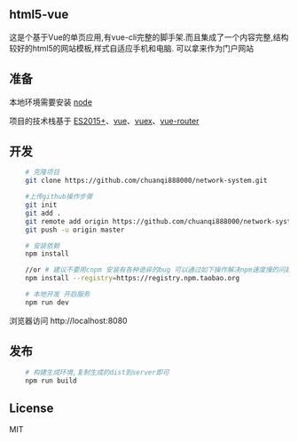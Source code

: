 ## html5-vue
这是个基于Vue的单页应用,有vue-cli完整的脚手架.而且集成了一个内容完整,结构较好的html5的网站模板,样式自适应手机和电脑. 可以拿来作为门户网站

## 准备

本地环境需要安装 [node](http://nodejs.org/)

项目的技术栈基于 [ES2015+](http://es6.ruanyifeng.com/)、[vue](https://cn.vuejs.org/index.html)、[vuex](https://vuex.vuejs.org/zh-cn/)、[vue-router](https://router.vuejs.org/zh-cn/)

## 开发
```bash
    # 克隆项目
    git clone https://github.com/chuanqi888000/network-system.git

    #上传github操作步骤
    git init
    git add .
    git remote add origin https://github.com/chuanqi888000/network-system.git
    git push -u origin master

    # 安装依赖
    npm install

    //or # 建议不要用cnpm 安装有各种诡异的bug 可以通过如下操作解决npm速度慢的问题
    npm install --registry=https://registry.npm.taobao.org

    # 本地开发 开启服务
    npm run dev
```
浏览器访问 http://localhost:8080

## 发布
```bash
    # 构建生成环境,复制生成的dist到server即可
    npm run build
```


## License

MIT

